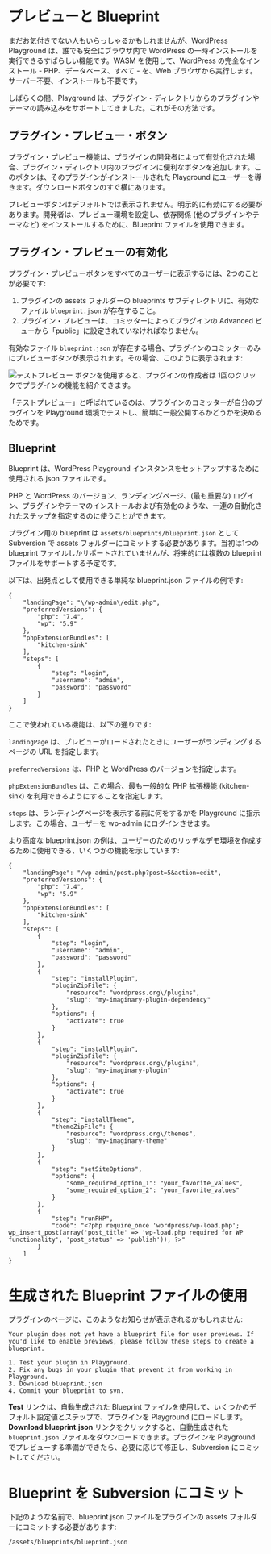 <!--
# Previews and Blueprints
-->

# プレビューと Blueprint

<!--
If you haven’t noticed it yet, the WordPress Playground is an amazing feature that lets anyone safely run a temporary WordPress install within their browser. It uses WASM to run a complete WordPress install – PHP, database, and all – entirely from within your web browser. No server needed, nothing to install.
-->

まだお気付きでない人もいらっしゃるかもしれませんが、WordPress Playground は、誰でも安全にブラウザ内で WordPress の一時インストールを実行できるすばらしい機能です。WASM を使用して、WordPress の完全なインストール - PHP、データベース、すべて - を、Web ブラウザから実行します。サーバー不要、インストールも不要です。

<!--
For a while now Playground has supported loading any plugin or theme from the plugin directory; here’s how. 
-->

しばらくの間、Playground は、プラグイン・ディレクトリからのプラグインやテーマの読み込みをサポートしてきました。これがその方法です。

<!--
## The Plugin Preview Button
-->

## プラグイン・プレビュー・ボタン

<!--
The Plugin Preview feature adds a convenient button to plugins in the plugin directory, when enabled by a plugin's developers. The button takes the user to Playground with that plugin installed. It’s right beside the Download button.
-->

プラグイン・プレビュー機能は、プラグインの開発者によって有効化された場合、プラグイン・ディレクトリ内のプラグインに便利なボタンを追加します。このボタンは、そのプラグインがインストールされた Playground にユーザーを導きます。ダウンロードボタンのすぐ横にあります。

<!--
The Preview button is not shown by default; it must be explicitly enabled. Developers can use blueprint files in order to configure the preview environment and install dependencies (such as other plugins and themes).
-->

プレビューボタンはデフォルトでは表示されません。明示的に有効にする必要があります。開発者は、プレビュー環境を設定し、依存関係 (他のプラグインやテーマなど) をインストールするために、Blueprint ファイルを使用できます。

<!--
## Enabling Plugin Previews
-->

## プラグイン・プレビューの有効化

<!--
There are two things required for a plugin preview button to appear to all users:
-->

プラグイン・プレビューボタンをすべてのユーザーに表示するには、2つのことが必要です:

<!--
1. A valid `blueprint.json` file must be provided in a blueprints sub-directory of the plugin’s assets folder.
2. The plugin preview must be set to “public” from the plugin’s Advanced view by a committer.
-->

1. プラグインの assets フォルダーの blueprints サブディレクトリに、有効なファイル `blueprint.json` が存在すること。
2. プラグイン・プレビューは、コミッターによってプラグインの Advanced ビューから「public」に設定されていなければなりません。

<!--
If a valid `blueprint.json` file is present, then the Preview button will be present for plugin committers only. In which case it will look like this:
-->

有効なファイル `blueprint.json` が存在する場合、プラグインのコミッターのみにプレビューボタンが表示されます。その場合、このように表示されます:

<!--
![The Test Preview button allows plugin authors to showcase what their plugin does with one click.](https://i0.wp.com/developer.wordpress.org/files/2024/03/live-preview.png?resize=554%2C140&ssl=1)
-->

![テストプレビュー ボタンを使用すると、プラグインの作成者は 1回のクリックでプラグインの機能を紹介できます。](https://i0.wp.com/developer.wordpress.org/files/2024/03/live-preview.png?resize=554%2C140&ssl=1)

<!--
It’s called Test Preview because that’s why it’s there: to allow plugin committers to test their plugin in the Playground environment and decide whether or not to make it easily available to the public.
-->

「テストプレビュー」と呼ばれているのは、プラグインのコミッターが自分のプラグインを Playground 環境でテストし、簡単に一般公開するかどうかを決めるためです。

<!--
## Blueprints
-->

## Blueprint

<!--
Blueprints are json files used to set up a WordPress Playground instance. 
-->

Blueprint は、WordPress Playground インスタンスをセットアップするために使用される json ファイルです。

<!--
They can be used to specify things like PHP and WP versions, the landing page, and (most importantly) a series of automated steps such as logging in, and installing and activating plugins and themes.
-->

PHP と WordPress のバージョン、ランディングページ、(最も重要な) ログイン、プラグインやテーマのインストールおよび有効化のような、一連の自動化されたステップを指定するのに使うことができます。

<!--
The blueprint for your plugin should be committed to the assets folder with subversion as `assets/blueprints/blueprint.json`. Initially only the one blueprint file is supported, but we expect to allow multiple in future.
-->

プラグイン用の blueprint は `assets/blueprints/blueprint.json` として Subversion で assets フォルダーにコミットする必要があります。当初は1つの blueprint ファイルしかサポートされていませんが、将来的には複数の blueprint ファイルをサポートする予定です。

<!--
Here’s an example of a simple blueprint.json file that you could use as a starting point:
-->

以下は、出発点として使用できる単純な blueprint.json ファイルの例です:

```
{
    "landingPage": "\/wp-admin\/edit.php",
    "preferredVersions": {
        "php": "7.4",
        "wp": "5.9"
    },
    "phpExtensionBundles": [
        "kitchen-sink"
    ],
    "steps": [
        {
            "step": "login",
            "username": "admin",
            "password": "password"
        }
    ]
}
```

<!--
The features used here are:
-->

ここで使われている機能は、以下の通りです:

<!--
`landingPage`, which specifies the URL of the page that the user will land on when the preview loads.
-->

`landingPage` は、プレビューがロードされたときにユーザーがランディングするページの URL を指定します。

<!--
`preferredVersions`, which specifies versions of PHP and WordPress.
-->

`preferredVersions` は、PHP と WordPress のバージョンを指定します。

<!--
`phpExtensionBundles`, which in this case specifies that we want most common PHP extensions to be available (kitchen-sink).
-->

`phpExtensionBundles` は、この場合、最も一般的な PHP 拡張機能 (kitchen-sink) を利用できるようにすることを指定します。

<!--
`steps`, which tells Playground what to do before displaying the landing page. In this case, it will simply log the user in to wp-admin.
-->

`steps` は、ランディングページを表示する前に何をするかを Playground に指示します。この場合、ユーザーを wp-admin にログインさせます。

<!--
Here’s an example of a more advanced blueprint.json that demonstrates some more features you could use to create a rich demo environment for users:
-->

より高度な blueprint.json の例は、ユーザーのためのリッチなデモ環境を作成するために使用できる、いくつかの機能を示しています:

```
{
    "landingPage": "/wp-admin/post.php?post=5&action=edit",
    "preferredVersions": {
        "php": "7.4",
        "wp": "5.9"
    },
    "phpExtensionBundles": [
        "kitchen-sink"
    ],
    "steps": [
        {
            "step": "login",
            "username": "admin",
            "password": "password"
        },
        {
            "step": "installPlugin",
            "pluginZipFile": {
                "resource": "wordpress.org\/plugins",
                "slug": "my-imaginary-plugin-dependency"
            },
            "options": {
                "activate": true
            }
        },
        {
            "step": "installPlugin",
            "pluginZipFile": {
                "resource": "wordpress.org\/plugins",
                "slug": "my-imaginary-plugin"
            },
            "options": {
                "activate": true
            }
        },
        {
            "step": "installTheme",
            "themeZipFile": {
                "resource": "wordpress.org\/themes",
                "slug": "my-imaginary-theme"
            }
        },
        {
            "step": "setSiteOptions",
            "options": {
                "some_required_option_1": "your_favorite_values",
                "some_required_option_2": "your_favorite_values"
            }
        },
        {
            "step": "runPHP",
            "code": "<?php require_once 'wordpress/wp-load.php'; wp_insert_post(array('post_title' => 'wp-load.php required for WP functionality', 'post_status' => 'publish')); ?>"
        }
    ]
}
```

<!--
# Using a generated Blueprint file
-->

# 生成された Blueprint ファイルの使用

<!--
You might see a notice similar to this on your plugin's page:
-->

プラグインのページに、このようなお知らせが表示されるかもしれません:

```
Your plugin does not yet have a blueprint file for user previews. If you'd like to enable previews, please follow these steps to create a blueprint.

1. Test your plugin in Playground.
2. Fix any bugs in your plugin that prevent it from working in Playground.
3. Download blueprint.json
4. Commit your blueprint to svn.
```

<!--
The __Test__ link will use an auto-generated Blueprint file to load your plugin in Playground, with some default configuration values and steps. The __Download blueprint.json__ link will let you download that auto-generated `blueprint.json` file, which you can then modify as needed and commit to Subversion when your plugin is ready for Playground previews.
-->

__Test__ リンクは、自動生成された Blueprint ファイルを使用して、いくつかのデフォルト設定値とステップで、プラグインを Playground にロードします。__Download blueprint.json__ リンクをクリックすると、自動生成された `blueprint.json` ファイルをダウンロードできます。プラグインを Playground でプレビューする準備ができたら、必要に応じて修正し、Subversion にコミットしてください。

<!--
# Committing a Blueprint to Subversion
-->

# Blueprint を Subversion にコミット

<!--
You must commit your blueprint.json file to your plugin's assets folder, named like this:
-->

下記のような名前で、blueprint.json ファイルをプラグインの assets フォルダーにコミットする必要があります:

`/assets/blueprints/blueprint.json`
